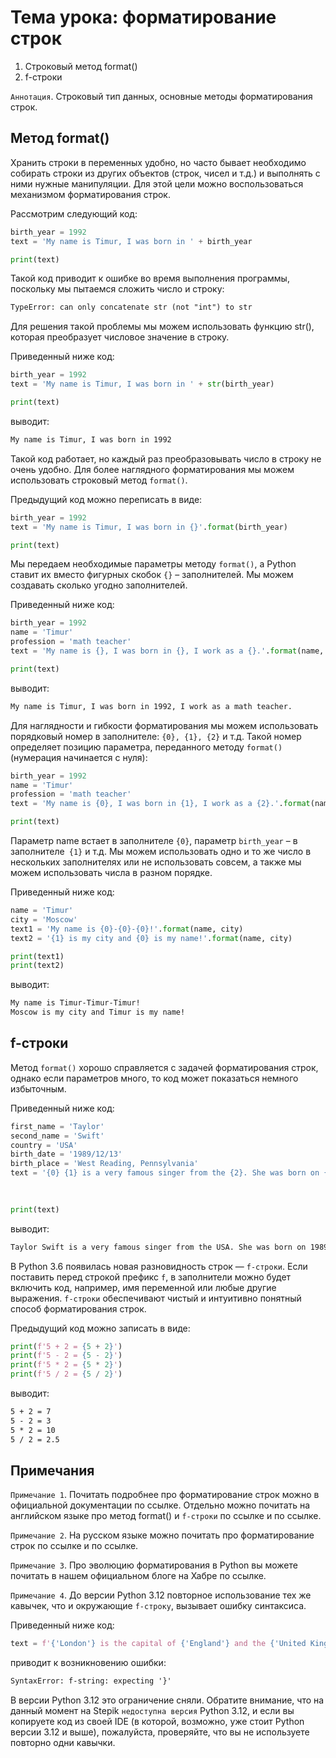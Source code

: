 # Тема урока: форматирование строк

1. Строковый метод format()
2. f-строки

`Аннотация`. Строковый тип данных, основные методы форматирования строк.

## Метод format()

Хранить строки в переменных удобно, но часто бывает необходимо собирать строки из других объектов (строк, чисел и т.д.)
и выполнять с ними нужные манипуляции. Для этой цели можно воспользоваться механизмом форматирования строк.

Рассмотрим следующий код:

```python
birth_year = 1992
text = 'My name is Timur, I was born in ' + birth_year

print(text)
```

Такой код приводит к ошибке во время выполнения программы, поскольку мы пытаемся сложить число и строку:

```html
TypeError: can only concatenate str (not "int") to str
```

Для решения такой проблемы мы можем использовать функцию str(), которая преобразует числовое значение в строку.

Приведенный ниже код:

```python
birth_year = 1992
text = 'My name is Timur, I was born in ' + str(birth_year)

print(text)
```

выводит:

```html
My name is Timur, I was born in 1992
```

Такой код работает, но каждый раз преобразовывать число в строку не очень удобно. Для более наглядного форматирования мы
можем использовать строковый метод `format()`.

Предыдущий код можно переписать в виде:

```python
birth_year = 1992
text = 'My name is Timur, I was born in {}'.format(birth_year)

print(text)
```

Мы передаем необходимые параметры методу `format()`, а Python ставит их вместо фигурных скобок `{}` – заполнителей. Мы
можем
создавать сколько угодно заполнителей.

Приведенный ниже код:

```python
birth_year = 1992
name = 'Timur'
profession = 'math teacher'
text = 'My name is {}, I was born in {}, I work as a {}.'.format(name, birth_year, profession)

print(text)
```

выводит:

```html
My name is Timur, I was born in 1992, I work as a math teacher.
```

Для наглядности и гибкости форматирования мы можем использовать порядковый номер в заполнителе: `{0}, {1}, {2}` и т.д.
Такой номер определяет позицию параметра, переданного методу `format()` (нумерация начинается с нуля):

```python
birth_year = 1992
name = 'Timur'
profession = 'math teacher'
text = 'My name is {0}, I was born in {1}, I work as a {2}.'.format(name, birth_year, profession)

print(text)
```

Параметр name встает в заполнителе `{0}`, параметр `birth_year` – в заполнителе` {1}` и т.д. Мы можем использовать одно
и то
же число в нескольких заполнителях или не использовать совсем, а также мы можем использовать числа в разном порядке.

Приведенный ниже код:

```python
name = 'Timur'
city = 'Moscow'
text1 = 'My name is {0}-{0}-{0}!'.format(name, city)
text2 = '{1} is my city and {0} is my name!'.format(name, city)

print(text1)
print(text2)
```

выводит:

```html
My name is Timur-Timur-Timur!
Moscow is my city and Timur is my name!
```

## f-строки

Метод `format()` хорошо справляется с задачей форматирования строк, однако если параметров много, то код может
показаться
немного избыточным.

Приведенный ниже код:

```python
first_name = 'Taylor'
second_name = 'Swift'
country = 'USA'
birth_date = '1989/12/13'
birth_place = 'West Reading, Pennsylvania'
text = '{0} {1} is a very famous singer from the {2}. She was born on {3} in {4}.'.format(first_name, second_name,
                                                                                          country, birth_date,
                                                                                          birth_place)

print(text)
```

выводит:

```html
Taylor Swift is a very famous singer from the USA. She was born on 1989/12/13 in West Reading, Pennsylvania.
```

В Python 3.6 появилась новая разновидность строк — `f-строки`. Если поставить перед строкой префикс `f`, в заполнители
можно
будет включить код, например, имя переменной или любые другие выражения. `f-строки` обеспечивают чистый и интуитивно
понятный способ форматирования строк.

Предыдущий код можно записать в виде:

```python
print(f'5 + 2 = {5 + 2}')
print(f'5 - 2 = {5 - 2}')
print(f'5 * 2 = {5 * 2}')
print(f'5 / 2 = {5 / 2}')
```

выводит:

```html
5 + 2 = 7
5 - 2 = 3
5 * 2 = 10
5 / 2 = 2.5
```

## Примечания

`Примечание 1`. Почитать подробнее про форматирование строк можно в официальной документации по ссылке. Отдельно можно
почитать на английском языке про метод format() и `f-строки` по ссылке и по ссылке.

`Примечание 2`. На русском языке можно почитать про форматирование строк по ссылке и по ссылке.

`Примечание 3`. Про эволюцию форматирования в Python вы можете почитать в нашем официальном блоге на Хабре по ссылке.

`Примечание 4`. До версии Python 3.12 повторное использование тех же кавычек, что и окружающие `f-строку`, вызывает
ошибку
синтаксиса.

Приведенный ниже код:

```python
text = f'{'London'} is the capital of {'England'} and the {'United Kingdom'}'
```

приводит к возникновению ошибки:

```html
SyntaxError: f-string: expecting '}'
```

В версии Python 3.12 это ограничение сняли. Обратите внимание, что на данный момент на Stepik `недоступна версия` Python
3.12, и если вы копируете код из своей IDE (в которой, возможно, уже стоит Python версии 3.12 и выше), пожалуйста,
проверяйте, что вы не используете повторно одни кавычки.


